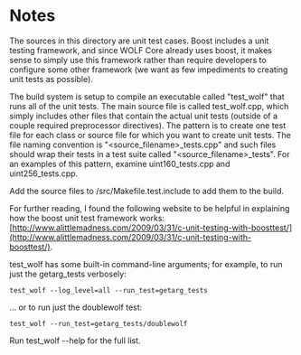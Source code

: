 # Notes
The sources in this directory are unit test cases.  Boost includes a
unit testing framework, and since WOLF Core already uses boost, it makes
sense to simply use this framework rather than require developers to
configure some other framework (we want as few impediments to creating
unit tests as possible).

The build system is setup to compile an executable called "test_wolf"
that runs all of the unit tests.  The main source file is called
test_wolf.cpp, which simply includes other files that contain the
actual unit tests (outside of a couple required preprocessor
directives).  The pattern is to create one test file for each class or
source file for which you want to create unit tests.  The file naming
convention is "<source_filename>_tests.cpp" and such files should wrap
their tests in a test suite called "<source_filename>_tests".  For an
examples of this pattern, examine uint160_tests.cpp and
uint256_tests.cpp.

Add the source files to /src/Makefile.test.include to add them to the build.

For further reading, I found the following website to be helpful in
explaining how the boost unit test framework works:
[http://www.alittlemadness.com/2009/03/31/c-unit-testing-with-boosttest/](http://www.alittlemadness.com/2009/03/31/c-unit-testing-with-boosttest/).

test_wolf has some built-in command-line arguments; for
example, to run just the getarg_tests verbosely:

    test_wolf --log_level=all --run_test=getarg_tests

... or to run just the doublewolf test:

    test_wolf --run_test=getarg_tests/doublewolf

Run  test_wolf --help   for the full list.

